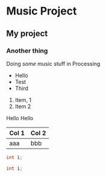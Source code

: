 # Music Project

## My project

### Another thing

Doing *some* music stuff in Processing

- Hello
- Test
- Third

1. Item, 1
1. Item 2

Hello
    Hello

| Col 1 | Col 2 |
|-------|-------|
| aaa   | bbb|


```Java
int i;
```

```C#
int i;
```
